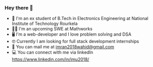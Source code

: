 ### Hey there 👋
- 🏫 I'm an ex student of B.Tech in Electronics Engineering at National Institute of Technology Rourkela
- 🧑‍💻 I'm an upcoming SWE at Mathworks
- 🖥 I'm a web-developer and I love problem solving and DSA
- 🤓 Currently I am looking for full stack development internships
- 📨 You can mail me at imran2018wahid@gmail.com
- 💻 You can connect with me via linkedIn https://www.linkedin.com/in/imu2018/


<!--
**ImranWahidCoder/ImranWahidCoder** is a ✨ _special_ ✨ repository because its `README.md` (this file) appears on your GitHub profile.

Here are some ideas to get you started:

- 🔭 I’m currently working on ...
- 🌱 I’m currently learning ...
- 👯 I’m looking to collaborate on ...
- 🤔 I’m looking for help with ...
- 💬 Ask me about ...
- 📫 How to reach me: ...
- 😄 Pronouns: ...
- ⚡ Fun fact: ...
-->
